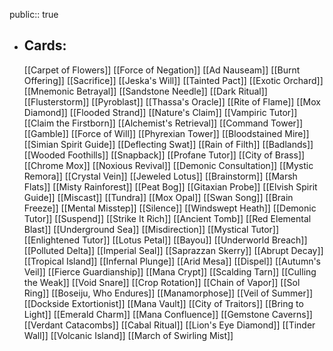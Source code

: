 public:: true
- ## Cards:
	[[Carpet of Flowers]]
	[[Force of Negation]]
	[[Ad Nauseam]]
	[[Burnt Offering]]
	[[Sacrifice]]
	[[Jeska's Will]]
	[[Tainted Pact]]
	[[Exotic Orchard]]
	[[Mnemonic Betrayal]]
	[[Sandstone Needle]]
	[[Dark Ritual]]
	[[Flusterstorm]]
	[[Pyroblast]]
	[[Thassa's Oracle]]
	[[Rite of Flame]]
	[[Mox Diamond]]
	[[Flooded Strand]]
	[[Nature's Claim]]
	[[Vampiric Tutor]]
	[[Claim the Firstborn]]
	[[Alchemist's Retrieval]]
	[[Command Tower]]
	[[Gamble]]
	[[Force of Will]]
	[[Phyrexian Tower]]
	[[Bloodstained Mire]]
	[[Simian Spirit Guide]]
	[[Deflecting Swat]]
	[[Rain of Filth]]
	[[Badlands]]
	[[Wooded Foothills]]
	[[Snapback]]
	[[Profane Tutor]]
	[[City of Brass]]
	[[Chrome Mox]]
	[[Noxious Revival]]
	[[Demonic Consultation]]
	[[Mystic Remora]]
	[[Crystal Vein]]
	[[Jeweled Lotus]]
	[[Brainstorm]]
	[[Marsh Flats]]
	[[Misty Rainforest]]
	[[Peat Bog]]
	[[Gitaxian Probe]]
	[[Elvish Spirit Guide]]
	[[Miscast]]
	[[Tundra]]
	[[Mox Opal]]
	[[Swan Song]]
	[[Brain Freeze]]
	[[Mental Misstep]]
	[[Silence]]
	[[Windswept Heath]]
	[[Demonic Tutor]]
	[[Suspend]]
	[[Strike It Rich]]
	[[Ancient Tomb]]
	[[Red Elemental Blast]]
	[[Underground Sea]]
	[[Misdirection]]
	[[Mystical Tutor]]
	[[Enlightened Tutor]]
	[[Lotus Petal]]
	[[Bayou]]
	[[Underworld Breach]]
	[[Polluted Delta]]
	[[Imperial Seal]]
	[[Saprazzan Skerry]]
	[[Abrupt Decay]]
	[[Tropical Island]]
	[[Infernal Plunge]]
	[[Arid Mesa]]
	[[Dispel]]
	[[Autumn's Veil]]
	[[Fierce Guardianship]]
	[[Mana Crypt]]
	[[Scalding Tarn]]
	[[Culling the Weak]]
	[[Void Snare]]
	[[Crop Rotation]]
	[[Chain of Vapor]]
	[[Sol Ring]]
	[[Boseiju, Who Endures]]
	[[Manamorphose]]
	[[Veil of Summer]]
	[[Dockside Extortionist]]
	[[Mana Vault]]
	[[City of Traitors]]
	[[Bring to Light]]
	[[Emerald Charm]]
	[[Mana Confluence]]
	[[Gemstone Caverns]]
	[[Verdant Catacombs]]
	[[Cabal Ritual]]
	[[Lion's Eye Diamond]]
	[[Tinder Wall]]
	[[Volcanic Island]]
	[[March of Swirling Mist]]
